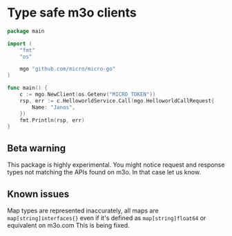 # Type safe m3o clients

```go
package main

import (
	"fmt"
	"os"

	mgo "github.com/micro/micro-go"
)

func main() {
	c := mgo.NewClient(os.Getenv("MICRO_TOKEN"))
	rsp, err := c.HelloworldService.Call(mgo.HelloworldCallRequest{
		Name: "Janos",
	})
	fmt.Println(rsp, err)
}
```

## Beta warning

This package is highly experimental. You might notice request and response types not matching the APIs found on m3o.
In that case let us know.

## Known issues

Map types are represented inaccurately, all maps are `map[string]interfaces{}` even if it's defined as `map[string]float64` or equivalent on m3o.com
This is being fixed.